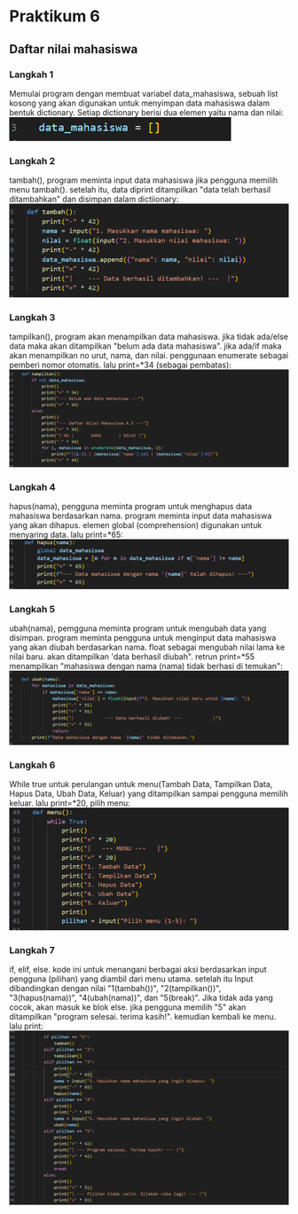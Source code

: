 # Praktikum 6
## Daftar nilai mahasiswa

### Langkah 1
Memulai program dengan membuat variabel data_mahasiswa, sebuah list kosong yang akan digunakan untuk menyimpan data mahasiswa dalam bentuk dictionary. Setiap dictionary berisi dua elemen yaitu nama dan nilai:
![Gambar 1](screenshot/woy1.png)

### Langkah 2
tambah(), program meminta input data mahasiswa jika pengguna memilih menu tambah(). setelah itu, data diprint ditampilkan "data telah berhasil ditambahkan" dan disimpan dalam dictiionary:
![Gambar 1](screenshot/woy2.png)

### Langkah 3
tampilkan(), program akan menampilkan data mahasiswa. jika tidak ada/else data maka akan ditampilkan "belum ada data mahasiswa". jika ada/if maka akan menampilkan no urut, nama, dan nilai. penggunaan enumerate sebagai pemberi nomor otomatis. lalu print=*34 (sebagai pembatas):
![Gambar 1](screenshot/woy3.png)

### Langkah 4
hapus(nama), pengguna meminta program untuk menghapus data mahasiswa berdasarkan nama. program meminta input data mahasiswa yang akan dihapus. elemen global (comprehension) digunakan untuk menyaring data. lalu print=*65:
![Gambar 1](screenshot/woy4.png)

### Langkah 5
ubah(nama), pemgguna meminta program untuk mengubah data yang disimpan. program meminta pengguna untuk menginput data mahasiswa yang akan diubah berdasarkan nama. float sebagai mengubah nilai lama ke nilai baru. akan ditampilkan 'data berhasil diubah". retrun print=*55 menampilkan "mahasiswa dengan nama (nama) tidak berhasi di temukan":
![Gambar 1](screenshot/woy5.png)

### Langkah 6
While true untuk perulangan untuk menu(Tambah Data, Tampilkan Data, Hapus Data, Ubah Data, Keluar) yang ditampilkan sampai pengguna memilih keluar. lalu print=*20, pilih menu:
![Gambar 1](screenshot/woy6.png)

### Langkah 7
if, elif, else. kode ini untuk menangani berbagai aksi berdasarkan input pengguna (pilihan) yang diambil dari menu utama. setelah itu Input dibandingkan dengan nilai "1(tambah())", "2(tampilkan())", "3(hapus(nama))", "4(ubah(nama))", dan "5(break)". Jika tidak ada yang cocok, akan masuk ke blok else. jika pengguna memilih "5" akan ditampilkan "program selesai. terima kasih!". kemudian kembali ke menu. lalu print:
![Gambar 1](screenshot/woy7.png)